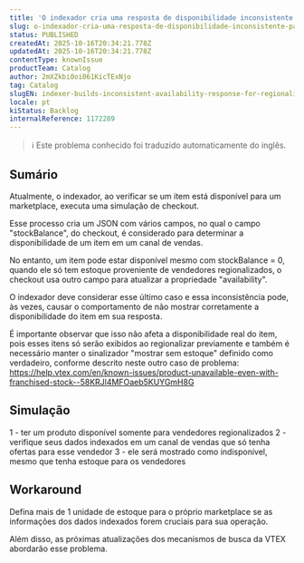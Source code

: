 ```yaml
---
title: 'O indexador cria uma resposta de disponibilidade inconsistente para mercados regionalizados'
slug: o-indexador-cria-uma-resposta-de-disponibilidade-inconsistente-para-mercados-regionalizados
status: PUBLISHED
createdAt: 2025-10-16T20:34:21.778Z
updatedAt: 2025-10-16T20:34:21.778Z
contentType: knownIssue
productTeam: Catalog
author: 2mXZkbi0oi061KicTExNjo
tag: Catalog
slugEN: indexer-builds-inconsistent-availability-response-for-regionalized-marketplaces
locale: pt
kiStatus: Backlog
internalReference: 1172289
---
```


>ℹ️ Este problema conhecido foi traduzido automaticamente do inglês.

## Sumário


Atualmente, o indexador, ao verificar se um item está disponível para um marketplace, executa uma simulação de checkout.

Esse processo cria um JSON com vários campos, no qual o campo "stockBalance", do checkout, é considerado para determinar a disponibilidade de um item em um canal de vendas.

No entanto, um item pode estar disponível mesmo com stockBalance = 0, quando ele só tem estoque proveniente de vendedores regionalizados, o checkout usa outro campo para atualizar a propriedade "availability".

O indexador deve considerar esse último caso e essa inconsistência pode, às vezes, causar o comportamento de não mostrar corretamente a disponibilidade do item em sua resposta.

É importante observar que isso não afeta a disponibilidade real do item, pois esses itens só serão exibidos ao regionalizar previamente e também é necessário manter o sinalizador "mostrar sem estoque" definido como verdadeiro, conforme descrito neste outro caso de problema: https://help.vtex.com/en/known-issues/product-unavailable-even-with-franchised-stock--58KRJl4MFOaeb5KUYGmH8G
## Simulação


1 - ter um produto disponível somente para vendedores regionalizados
2 - verifique seus dados indexados em um canal de vendas que só tenha ofertas para esse vendedor
3 - ele será mostrado como indisponível, mesmo que tenha estoque para os vendedores


## Workaround


Defina mais de 1 unidade de estoque para o próprio marketplace se as informações dos dados indexados forem cruciais para sua operação.

Além disso, as próximas atualizações dos mecanismos de busca da VTEX abordarão esse problema.